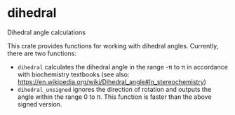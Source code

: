# dihedral

Dihedral angle calculations

This crate provides functions for working with dihedral angles. Currently, there are two functions:

- `dihedral` calculates the dihedral angle in the range -π to π in accordance with biochemistry textbooks (see also: https://en.wikipedia.org/wiki/Dihedral_angle#In_stereochemistry)
- `dihedral_unsigned` ignores the direction of rotation and outputs the angle within the range 0 to π. This function is faster than the above signed version.